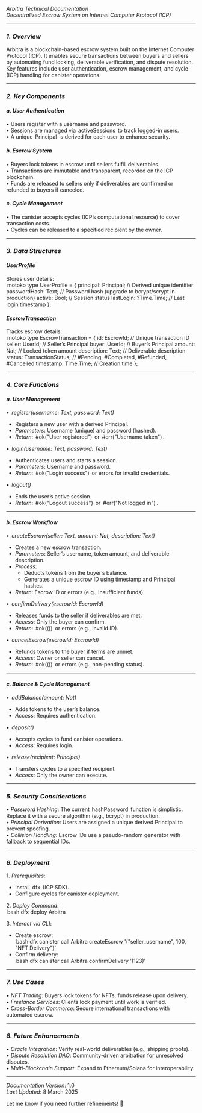 *Arbitra Technical Documentation*  
*Decentralized Escrow System on Internet Computer Protocol (ICP)*  

---

### *1. Overview*  
Arbitra is a blockchain-based escrow system built on the Internet Computer Protocol (ICP). It enables secure transactions between buyers and sellers by automating fund locking, deliverable verification, and dispute resolution. Key features include user authentication, escrow management, and cycle (ICP) handling for canister operations.  

---

### *2. Key Components*  
#### *a. User Authentication*  
•⁠  ⁠Users register with a username and password.  
•⁠  ⁠Sessions are managed via ⁠ activeSessions ⁠ to track logged-in users.  
•⁠  ⁠A unique ⁠ Principal ⁠ is derived for each user to enhance security.  

#### *b. Escrow System*  
•⁠  ⁠Buyers lock tokens in escrow until sellers fulfill deliverables.  
•⁠  ⁠Transactions are immutable and transparent, recorded on the ICP blockchain.  
•⁠  ⁠Funds are released to sellers only if deliverables are confirmed or refunded to buyers if canceled.  

#### *c. Cycle Management*  
•⁠  ⁠The canister accepts cycles (ICP’s computational resource) to cover transaction costs.  
•⁠  ⁠Cycles can be released to a specified recipient by the owner.  

---

### *3. Data Structures*  
#### *UserProfile*  
Stores user details:  
⁠ motoko
type UserProfile = {
  principal: Principal; // Derived unique identifier
  passwordHash: Text; // Password hash (upgrade to bcrypt/scrypt in production)
  active: Bool; // Session status
  lastLogin: ?Time.Time; // Last login timestamp
};
 ⁠

#### *EscrowTransaction*  
Tracks escrow details:  
⁠ motoko
type EscrowTransaction = {
  id: EscrowId; // Unique transaction ID
  seller: UserId; // Seller’s Principal
  buyer: UserId; // Buyer’s Principal
  amount: Nat; // Locked token amount
  description: Text; // Deliverable description
  status: TransactionStatus; // #Pending, #Completed, #Refunded, #Cancelled
  timestamp: Time.Time; // Creation time
};
 ⁠

---

### *4. Core Functions*  

#### *a. User Management*  
•⁠  ⁠*⁠ register(username: Text, password: Text) ⁠*  
  - Registers a new user with a derived Principal.  
  - *Parameters*: Username (unique) and password (hashed).  
  - *Return*: ⁠ #ok("User registered") ⁠ or ⁠ #err("Username taken") ⁠.  

•⁠  ⁠*⁠ login(username: Text, password: Text) ⁠*  
  - Authenticates users and starts a session.  
  - *Parameters*: Username and password.  
  - *Return*: ⁠ #ok("Login success") ⁠ or errors for invalid credentials.  

•⁠  ⁠*⁠ logout() ⁠*  
  - Ends the user’s active session.  
  - *Return*: ⁠ #ok("Logout success") ⁠ or ⁠ #err("Not logged in") ⁠.  

---

#### *b. Escrow Workflow*  
•⁠  ⁠*⁠ createEscrow(seller: Text, amount: Nat, description: Text) ⁠*  
  - Creates a new escrow transaction.  
  - *Parameters*: Seller’s username, token amount, and deliverable description.  
  - *Process*:  
    - Deducts tokens from the buyer’s balance.  
    - Generates a unique escrow ID using timestamp and Principal hashes.  
  - *Return*: Escrow ID or errors (e.g., insufficient funds).  

•⁠  ⁠*⁠ confirmDelivery(escrowId: EscrowId) ⁠*  
  - Releases funds to the seller if deliverables are met.  
  - *Access*: Only the buyer can confirm.  
  - *Return*: ⁠ #ok(()) ⁠ or errors (e.g., invalid ID).  

•⁠  ⁠*⁠ cancelEscrow(escrowId: EscrowId) ⁠*  
  - Refunds tokens to the buyer if terms are unmet.  
  - *Access*: Owner or seller can cancel.  
  - *Return*: ⁠ #ok(()) ⁠ or errors (e.g., non-pending status).  

---

#### *c. Balance & Cycle Management*  
•⁠  ⁠*⁠ addBalance(amount: Nat) ⁠*  
  - Adds tokens to the user’s balance.  
  - *Access*: Requires authentication.  

•⁠  ⁠*⁠ deposit() ⁠*  
  - Accepts cycles to fund canister operations.  
  - *Access*: Requires login.  

•⁠  ⁠*⁠ release(recipient: Principal) ⁠*  
  - Transfers cycles to a specified recipient.  
  - *Access*: Only the owner can execute.  

---

### *5. Security Considerations*  
•⁠  ⁠*Password Hashing*: The current ⁠ hashPassword ⁠ function is simplistic. Replace it with a secure algorithm (e.g., bcrypt) in production.  
•⁠  ⁠*Principal Derivation*: Users are assigned a unique derived Principal to prevent spoofing.  
•⁠  ⁠*Collision Handling*: Escrow IDs use a pseudo-random generator with fallback to sequential IDs.  

---

### *6. Deployment*  
1.⁠ ⁠*Prerequisites*:  
   - Install ⁠ dfx ⁠ (ICP SDK).  
   - Configure cycles for canister deployment.  

2.⁠ ⁠*Deploy Command*:  
   ⁠ bash
   dfx deploy Arbitra
    ⁠

3.⁠ ⁠*Interact via CLI*:  
   - Create escrow:  
     ⁠ bash
     dfx canister call Arbitra createEscrow '("seller_username", 100, "NFT Delivery")'
      ⁠
   - Confirm delivery:  
     ⁠ bash
     dfx canister call Arbitra confirmDelivery '(123)'
      ⁠

---

### *7. Use Cases*  
•⁠  ⁠*NFT Trading*: Buyers lock tokens for NFTs; funds release upon delivery.  
•⁠  ⁠*Freelance Services*: Clients lock payment until work is verified.  
•⁠  ⁠*Cross-Border Commerce*: Secure international transactions with automated escrow.  

---

### *8. Future Enhancements*  
•⁠  ⁠*Oracle Integration*: Verify real-world deliverables (e.g., shipping proofs).  
•⁠  ⁠*Dispute Resolution DAO*: Community-driven arbitration for unresolved disputes.  
•⁠  ⁠*Multi-Blockchain Support*: Expand to Ethereum/Solana for interoperability.  

---

*Documentation Version*: 1.0  
*Last Updated*: 8 March 2025

Let me know if you need further refinements! 🚀
